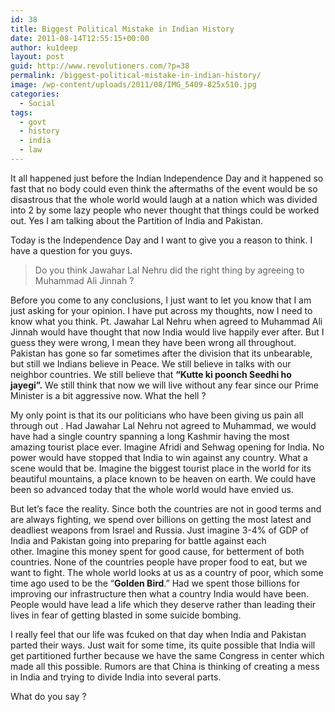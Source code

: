 ```yaml
---
id: 38
title: Biggest Political Mistake in Indian History
date: 2011-08-14T12:55:15+00:00
author: ku1deep
layout: post
guid: http://www.revolutioners.com/?p=38
permalink: /biggest-political-mistake-in-indian-history/
image: /wp-content/uploads/2011/08/IMG_5409-825x510.jpg
categories:
  - Social
tags:
  - govt
  - history
  - india
  - law
---
```

It all happened just before the Indian Independence Day and it happened so fast that no body could even think the aftermaths of the event would be so disastrous that the whole world would laugh at a nation which was divided into 2 by some lazy people who never thought that things could be worked out. Yes I am talking about the Partition of India and Pakistan.

<span id="more-1299"></span>Today is the Independence Day and I want to give you a reason to think. I have a question for you guys.

> Do you think Jawahar Lal Nehru did the right thing by agreeing to Muhammad Ali Jinnah ?

Before you come to any conclusions, I just want to let you know that I am just asking for your opinion. I have put across my thoughts, now I need to know what you think. Pt. Jawahar Lal Nehru when agreed to Muhammad Ali Jinnah would have thought that now India would live happily ever after. But I guess they were wrong, I mean they have been wrong all throughout. Pakistan has gone so far sometimes after the division that its unbearable, but still we Indians believe in Peace. We still believe in talks with our neighbor countries. We still believe that **“Kutte ki poonch Seedhi ho jayegi”.** We still think that now we will live without any fear since our Prime Minister is a bit aggressive now. What the hell ?

My only point is that its our politicians who have been giving us pain all through out . Had Jawahar Lal Nehru not agreed to Muhammad, we would have had a single country spanning a long Kashmir having the most amazing tourist place ever. Imagine Afridi and Sehwag opening for India. No power would have stopped that India to win against any country. What a scene would that be. Imagine the biggest tourist place in the world for its beautiful mountains, a place known to be heaven on earth. We could have been so advanced today that the whole world would have envied us.

But let’s face the reality. Since both the countries are not in good terms and are always fighting, we spend over billions on getting the most latest and deadliest weapons from Israel and Russia. Just imagine 3-4% of GDP of India and Pakistan going into preparing for battle against each other. Imagine this money spent for good cause, for betterment of both countries. None of the countries people have proper food to eat, but we want to fight. The whole world looks at us as a country of poor, which some time ago used to be the “**Golden Bird**.” Had we spent those billions for improving our infrastructure then what a country India would have been. People would have lead a life which they deserve rather than leading their lives in fear of getting blasted in some suicide bombing.

I really feel that our life was fcuked on that day when India and Pakistan parted their ways. Just wait for some time, its quite possible that India will get partitioned further because we have the same Congress in center which made all this possible. Rumors are that China is thinking of creating a mess in India and trying to divide India into several parts.

What do you say ?